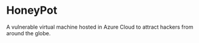 # HoneyPot
A vulnerable virtual machine hosted in Azure Cloud to attract hackers from around the globe. 
